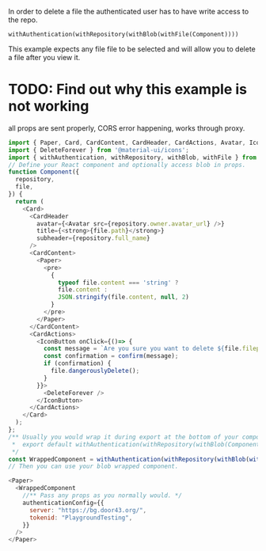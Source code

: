 
In order to delete a file the authenticated user has to have write access to the repo.

```withAuthentication(withRepository(withBlob(withFile(Component))))```

This example expects any file file to be selected and will allow you to delete a file after you view it.

# TODO: Find out why this example is not working
all props are sent properly, CORS error happening, works through proxy.

```js
import { Paper, Card, CardContent, CardHeader, CardActions, Avatar, IconButton } from '@material-ui/core';
import { DeleteForever } from '@material-ui/icons';
import { withAuthentication, withRepository, withBlob, withFile } from '../';
// Define your React component and optionally access blob in props.
function Component({
  repository,
  file,
}) {
  return (
    <Card>
      <CardHeader
        avatar={<Avatar src={repository.owner.avatar_url} />}
        title={<strong>{file.path}</strong>}
        subheader={repository.full_name}
      />
      <CardContent>
        <Paper>
          <pre>
            {
              typeof file.content === 'string' ?
              file.content :
              JSON.stringify(file.content, null, 2)
            }
          </pre>
        </Paper>
      </CardContent>
      <CardActions>
        <IconButton onClick={()=> {
          const message = `Are you sure you want to delete ${file.filepath}?`;
          const confirmation = confirm(message);
          if (confirmation) {
            file.dangerouslyDelete();
          }
        }}>
          <DeleteForever />
        </IconButton>
      </CardActions>
    </Card>
  );
};
/** Usually you would wrap it during export at the bottom of your component's file.
 *  export default withAuthentication(withRepository(withBlob(Component)));
 */
const WrappedComponent = withAuthentication(withRepository(withBlob(withFile(Component))));
// Then you can use your blob wrapped component.

<Paper>
  <WrappedComponent
    //** Pass any props as you normally would. */
    authenticationConfig={{
      server: "https://bg.door43.org/",
      tokenid: "PlaygroundTesting",
    }}
  />
</Paper>
